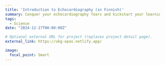 ```yaml
---
title: 'Introduction to Echocardiography (in Finnish)'
summary: Conquer your echocardiography fears and kickstart your learning journey with my crash course tutorial in Finnish. Specifically tailored for beginners, my guide demystifies the process of performing echocardiography using the Philips CX50 machine. 
tags:
  - Science
date: "2024-12-17T00:00:00Z"

# Optional external URL for project (replaces project detail page).
external_link: https://ukg-opas.netlify.app/

image:
  focal_point: Smart
---
```

